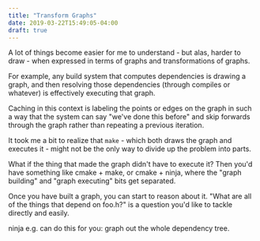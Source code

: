 ```yaml
---
title: "Transform Graphs"
date: 2019-03-22T15:49:05-04:00
draft: true
---
```


A lot of things become easier for me to understand - but alas,
harder to draw - when expressed in terms of graphs and transformations
of graphs. 

For example, any build system that computes dependencies is drawing
a graph, and then resolving those dependencies (through compiles
or whatever) is effectively executing that graph.

Caching in this context is labeling the points or edges on the graph
in such a way that the system can say "we've done this before" and
skip forwards through the graph rather than repeating a previous
iteration.

It took me a bit to realize that `make` - which both draws the graph
and executes it - might not be the only way to divide up the problem
into parts.

What if the thing that made the graph didn't have to execute it?
Then you'd have something like cmake + make, or cmake + ninja, where
the "graph building" and "graph executing" bits get separated.

Once you have built a graph, you can start to reason about it. "What
are all of the things that depend on foo.h?" is a question you'd
like to tackle directly and easily.

ninja e.g. can do this for you: graph out the whole dependency tree.

